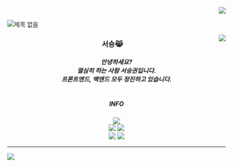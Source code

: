<p align="right">
  <a href="https://hits.seeyoufarm.com"><img src="https://hits.seeyoufarm.com/api/count/incr/badge.svg?url=https%3A%2F%2Fgithub.com%2Fhyeinisfree&count_bg=%2341B883&title_bg=%23CDC2C2&icon=github.svg&icon_color=%23E7E7E7&title=hits&edge_flat=false"/></a>
</p>

![제목 없음](https://user-images.githubusercontent.com/90320005/210201634-e87672ea-4220-48e6-ad8b-0cdd7ca86c7e.png)

  <img align="right" src="https://github-readme-stats.vercel.app/api/top-langs/?username=seoseuo&langs_count=8)](https://github.com/seoseuo/github-readme-stats"/>

<div align= "center">
 
### 서승😹
##### 안녕하세요?<br>열심히 하는 사람 서승권입니다.<br>프론트엔드, 백엔드 모두 정진하고 있습니다.
#
##### INFO  
<a href="https://www.notion.so/d75c5abeb41a46519151ae95681db854"><img src="https://img.shields.io/badge/README-F8DC75?style=for-the-badge&logo=github&logoColor=white"/></a><br>
<a href="https://chivalrous-saffron-326.notion.site/Project-444b03b51225487fb3214e8d2ecf3739"><img src="https://img.shields.io/badge/PROJECTS-000000?style=flat-square&logo=github&logoColor=white"/></a>
<a href="https://www.notion.so/archive-ee22e70e42c849b09d71fa730516acc6"><img src="https://img.shields.io/badge/ARCHIVE-ffffff?style=flat-square&logo=notion&logoColor=black"/></a><br>
<a href='mailto:seoseuo@naver.com'><img src="https://img.shields.io/badge/EMAIL-30B980?style=flat-square&logo=Mailgun&logoColor=white"></a>
<a href="https://www.instagram.com/seuio__/"><img src="https://img.shields.io/badge/INSTAGRAM-E4405F?style=flat-square&logo=Instagram&logoColor=white"></a>


  
</div>

---

<div align= "left">
  <img align="left" src="https://github-readme-stats.vercel.app/api?username=seoseuo&show_icons=true&theme=radical"/>
</div>






